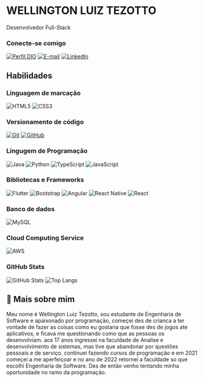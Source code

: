 
# WELLINGTON LUIZ TEZOTTO

Desenvolvedor Full-Stack

### Conecte-se comigo

[![Perfil DIO](https://img.shields.io/badge/-Meu%20Perfil%20na%20DIO-30A3DC?style=for-the-badge)](https://www.dio.me/users/wellingtonluiz010203)
[![E-mail](https://img.shields.io/badge/-Email-000?style=for-the-badge&logo=microsoft-outlook&logoColor=E94D5F)](mailto:wellingtonluiztezotto@gmail.com)
[![LinkedIn](https://img.shields.io/badge/-LinkedIn-000?style=for-the-badge&logo=linkedin&logoColor=30A3DC)](https://www.linkedin.com/in/wellingtonluiz00/)

## Habilidades

### Linguagem de marcação
![HTML5](https://img.shields.io/badge/HTML-000?style=for-the-badge&logo=html5&logoColor=30A3DC) ![CSS3](https://img.shields.io/badge/CSS3-000?style=for-the-badge&logo=css3&logoColor=E94D5F) 

### Versionamento de código
[![Git](https://img.shields.io/badge/Git-000?style=for-the-badge&logo=git&logoColor=E94D5F)](https://git-scm.com/doc) [![GitHub](https://img.shields.io/badge/GitHub-000?style=for-the-badge&logo=github&logoColor=30A3DC)](https://docs.github.com/)

### Lingugem de Programação
![Java](https://img.shields.io/badge/java-%23ED8B00.svg?style=for-the-badge&logo=openjdk&logoColor=white) ![Python](https://img.shields.io/badge/python-3670A0?style=for-the-badge&logo=python&logoColor=ffdd54) ![TypeScript](https://img.shields.io/badge/TypeScript-007ACC?style=for-the-badge&logo=typescript&logoColor=white) ![JavaScript](https://img.shields.io/badge/JavaScript-000?style=for-the-badge&logo=javascript&logoColor=30A3DC)


### Bibliotecas e Frameworks
![Flutter](https://img.shields.io/badge/Flutter-02569B?style=for-the-badge&logo=flutter&logoColor=white) ![Bootstrap](https://img.shields.io/badge/-boostrap-0D1117?style=for-the-badge&logo=bootstrap&labelColor=0D1117) ![Angular](https://img.shields.io/badge/Angular-DD0031?style=for-the-badge&logo=angular&logoColor=white) ![React Native](https://img.shields.io/badge/React_Native-20232A?style=for-the-badge&logo=react&logoColor=61DAFB) ![React](https://img.shields.io/badge/React-20232A?style=for-the-badge&logo=react&logoColor=61DAFB) 


### Banco de dados 

 ![MySQL](https://img.shields.io/badge/MySQL-00000F?style=for-the-badge&logo=mysql&logoColor=white)
 
### Cloud Computing Service

 ![AWS](https://img.shields.io/badge/AWS-000.svg?style=for-the-badge&logo=amazon-aws&logoColor=white)

### GitHub Stats

![GitHub Stats](https://github-readme-stats.vercel.app/api?username=Well0001&theme=transparent&bg_color=000&border_color=30A3DC&show_icons=true&icon_color=30A3DC&title_color=E94D5F&text_color=FFF)
![Top Langs](https://github-readme-stats-git-masterrstaa-rickstaa.vercel.app/api/top-langs/?username=well001&layout=compact&bg_color=000&border_color=30A3DC&title_color=E94D5F&text_color=FFF)

## 🚀  Mais sobre mim
Meu nome é Wellington Luiz Tezotto, sou estudante de Engenharia de Software e apaixonado por programação, começei des de crianca a ter vontade de fazer as coisas como eu gostaria que fosse des de jogos ate aplicativos, e ficava me questionando como que as pessoas os desenvolviam. aos 17 anos ingressei na faculdade de Analise e desenvolvimento de sistemas, mas tive que abandonar por questões pessoais e de serviço. continuei fazendo cursos de programação e em 2021 começei a me aperfeiçoar e no ano de 2022 retornei a faculdade so que escolhi Engenharia de Software.
Des de então venho tentando minha oportunidade no ramo da programação. 